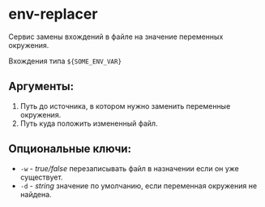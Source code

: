 # env-replacer

Сервис замены вхождений в файле на значение переменных окружения.

Вхождения типа `${SOME_ENV_VAR}`

## Аргументы:

 1. Путь до источника, в котором нужно заменить переменные окружения.
 2. Путь куда положить измененный файл.

## Опциональные ключи:

 * `-w` - *true/false* перезаписывать файл в назначении если он уже существует.
 * `-d` - *string* значение по умолчанию, если переменная окружения не найдена.